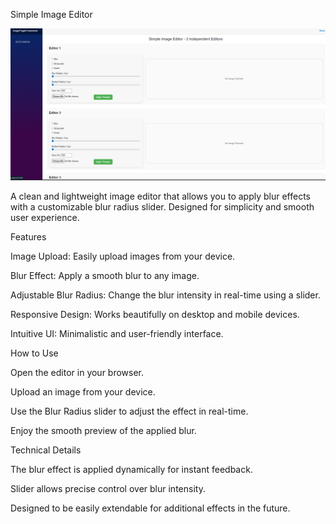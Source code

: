 Simple Image Editor

![](https://github.com/witharthur/vecto.netEditor/blob/main/Screenshot%202025-08-29%20174853.png)

A clean and lightweight image editor that allows you to apply blur effects with a customizable blur radius slider. Designed for simplicity and smooth user experience.

Features

Image Upload: Easily upload images from your device.

Blur Effect: Apply a smooth blur to any image.

Adjustable Blur Radius: Change the blur intensity in real-time using a slider.

Responsive Design: Works beautifully on desktop and mobile devices.

Intuitive UI: Minimalistic and user-friendly interface.

How to Use

Open the editor in your browser.

Upload an image from your device.

Use the Blur Radius slider to adjust the effect in real-time.

Enjoy the smooth preview of the applied blur.

Technical Details

The blur effect is applied dynamically for instant feedback.

Slider allows precise control over blur intensity.

Designed to be easily extendable for additional effects in the future.
